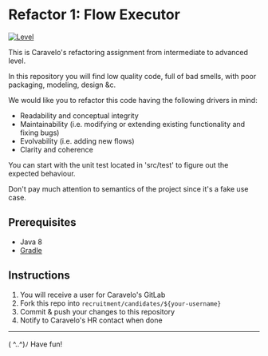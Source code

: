 # Refactor 1: Flow Executor

[![Level](https://img.shields.io/badge/Level-intermediate-blue.svg)](https://shields.io/)

This is Caravelo's refactoring assignment from intermediate to advanced level.

In this repository you will find low quality code, full of bad smells, with poor packaging, modeling, design &c.

We would like you to refactor this code having the following drivers in mind:
- Readability and conceptual integrity
- Maintainability (i.e. modifying or extending existing functionality and fixing bugs)
- Evolvability (i.e. adding new flows)
- Clarity and coherence

You can start with the unit test located in 'src/test' to figure out the expected behaviour. 

Don't pay much attention to semantics of the project since it's a fake use case.

## Prerequisites

* Java 8
* [Gradle](https://gradle.org/)

## Instructions

1. You will receive a user for Caravelo's GitLab
2. Fork this repo into `recruitment/candidates/${your-username}`
3. Commit & push your changes to this repository
4. Notify to Caravelo's HR contact when done

---

( ^..^)ﾉ Have fun!
